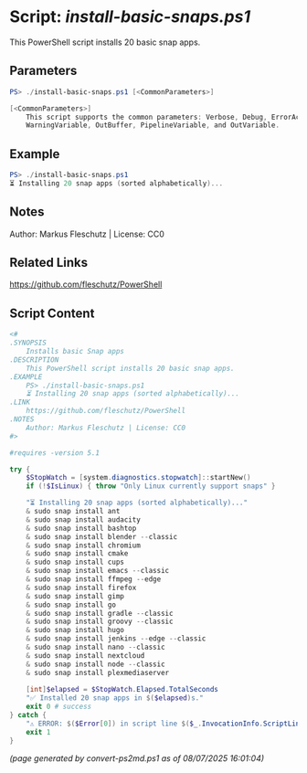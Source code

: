 Script: *install-basic-snaps.ps1*
========================

This PowerShell script installs 20 basic snap apps.

Parameters
----------
```powershell
PS> ./install-basic-snaps.ps1 [<CommonParameters>]

[<CommonParameters>]
    This script supports the common parameters: Verbose, Debug, ErrorAction, ErrorVariable, WarningAction, 
    WarningVariable, OutBuffer, PipelineVariable, and OutVariable.
```

Example
-------
```powershell
PS> ./install-basic-snaps.ps1
⏳ Installing 20 snap apps (sorted alphabetically)...

```

Notes
-----
Author: Markus Fleschutz | License: CC0

Related Links
-------------
https://github.com/fleschutz/PowerShell

Script Content
--------------
```powershell
<#
.SYNOPSIS
	Installs basic Snap apps
.DESCRIPTION
	This PowerShell script installs 20 basic snap apps.
.EXAMPLE
	PS> ./install-basic-snaps.ps1
	⏳ Installing 20 snap apps (sorted alphabetically)...
.LINK
	https://github.com/fleschutz/PowerShell
.NOTES
	Author: Markus Fleschutz | License: CC0
#>

#requires -version 5.1

try {
	$StopWatch = [system.diagnostics.stopwatch]::startNew()
	if (!$IsLinux) { throw "Only Linux currently support snaps" }

	"⏳ Installing 20 snap apps (sorted alphabetically)..."
	& sudo snap install ant
	& sudo snap install audacity
	& sudo snap install bashtop
	& sudo snap install blender --classic
	& sudo snap install chromium
	& sudo snap install cmake
	& sudo snap install cups
	& sudo snap install emacs --classic
	& sudo snap install ffmpeg --edge
	& sudo snap install firefox
	& sudo snap install gimp
	& sudo snap install go
	& sudo snap install gradle --classic
	& sudo snap install groovy --classic
	& sudo snap install hugo
	& sudo snap install jenkins --edge --classic 
	& sudo snap install nano --classic
	& sudo snap install nextcloud
	& sudo snap install node --classic
	& sudo snap install plexmediaserver
	
	[int]$elapsed = $StopWatch.Elapsed.TotalSeconds
	"✅ Installed 20 snap apps in $($elapsed)s."
	exit 0 # success
} catch {
	"⚠️ ERROR: $($Error[0]) in script line $($_.InvocationInfo.ScriptLineNumber)."
	exit 1
}
```

*(page generated by convert-ps2md.ps1 as of 08/07/2025 16:01:04)*
